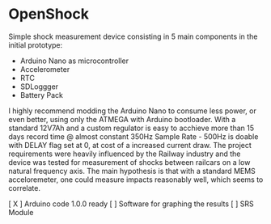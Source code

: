 # OpenShock
Simple shock measurement device consisting in 5 main components in the initial prototype:
- Arduino Nano as microcontroller
- Accelerometer
- RTC
- SDLoggger
- Battery Pack

I highly recommend modding the Arduino Nano to consume less power, or even better, using only the ATMEGA with Arduino bootloader. With a standard 12V7Ah and a custom regulator is easy to acchieve more than 15 days record time @ almost constant 350Hz Sample Rate - 500Hz is doable with DELAY flag set at 0, at cost of a increased current draw. 
The project requirements were heavily influenced by the Railway industry and the device was tested for measurement of shocks between railcars on a low natural frequency axis. The main hypothesis is that with a standard MEMS acceloremeter, one could measure impacts reasonably well, which seems to correlate.


[ X ] Arduino code 1.0.0 ready
[   ] Software for graphing the results
[   ] SRS Module
